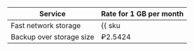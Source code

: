 Service | Rate for 1 GB per month
----- | -----
Fast network storage | {{ sku|RUB|mdb.cluster.network-nvme.pg|month|string }}
Backup over storage size | ₽2.5424
